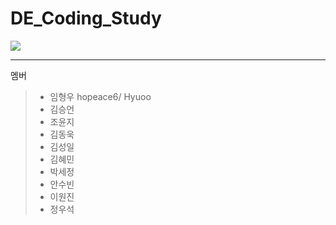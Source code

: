 # DE_Coding_Study
<img src="https://img.shields.io/badge/python-3776AB?style=flat&logo=python&logoColor=white"/>

- - -

멤버
> - 임형우 hopeace6/ Hyuoo
> - 김승언
> - 조윤지
> - 김동욱
> - 김성일
> - 김혜민
> - 박세정
> - 안수빈
> - 이원진
> - 정우석
